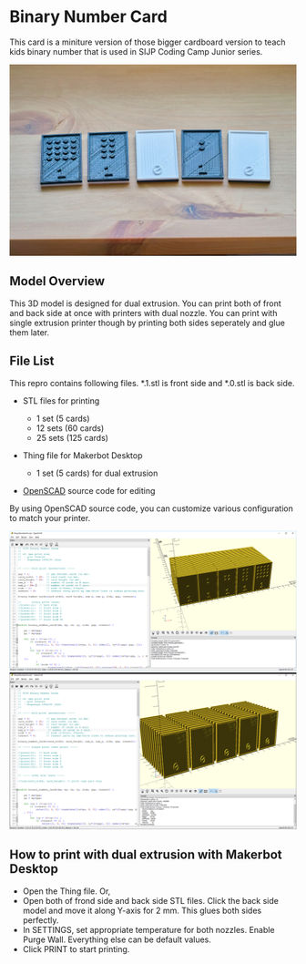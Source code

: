 # Binary Number Card

This card is a miniture version of those bigger cardboard version to teach kids binary number that is used in SIJP Coding Camp Junior series.

![Sample](PrintSample.jpg)

## Model Overview

This 3D model is designed for dual extrusion.
You can print both of front and back side at once with printers with dual nozzle.
You can print with single extrusion printer though by printing both sides seperately and glue them later. 

## File List

This repro contains following files. \*.1.stl is front side and \*.0.stl is back side.

* STL files for printing
  * 1 set (5 cards)
  * 12 sets (60 cards)
  * 25 sets (125 cards)

* Thing file for Makerbot Desktop
  * 1 set (5 cards) for dual extrusion

* [OpenSCAD](http://www.openscad.org/) source code for editing

By using OpenSCAD source code, you can customize various configuration to match your printer.

![Front side](BinaryNumberCard1.png)
![Back side](BinaryNumberCard0.png)

## How to print with dual extrusion with Makerbot Desktop

* Open the Thing file. Or,
* Open both of frond side and back side STL files. Click the back side model and move it along Y-axis for 2 mm. This glues both sides perfectly.
* In SETTINGS, set appropriate temperature for both nozzles. Enable Purge Wall. Everything else can be default values.
* Click PRINT to start printing.
